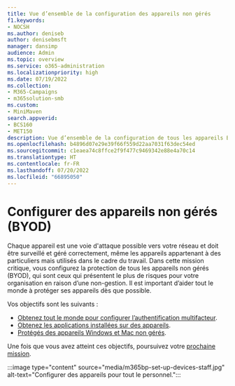 ```yaml
---
title: Vue d’ensemble de la configuration des appareils non gérés
f1.keywords:
- NOCSH
ms.author: deniseb
author: denisebmsft
manager: dansimp
audience: Admin
ms.topic: overview
ms.service: o365-administration
ms.localizationpriority: high
ms.date: 07/19/2022
ms.collection:
- M365-Campaigns
- m365solution-smb
ms.custom:
- MiniMaven
search.appverid:
- BCS160
- MET150
description: Vue d’ensemble de la configuration de tous les appareils BYOD avec protection contre les cyberattaques et autres menaces et vulnérabilités malveillantes.
ms.openlocfilehash: b4896d07e29e39f66f559d22aa7031f63dec54ed
ms.sourcegitcommit: c1eaea74c8ffce2f9f477c9469342e88e4a70c14
ms.translationtype: HT
ms.contentlocale: fr-FR
ms.lasthandoff: 07/20/2022
ms.locfileid: "66895050"
---
```

# <a name="set-up-unmanaged-byod-devices"></a>Configurer des appareils non gérés (BYOD)

Chaque appareil est une voie d'attaque possible vers votre réseau et doit être surveillé et géré correctement, même les appareils appartenant à des particuliers mais utilisés dans le cadre du travail. Dans cette mission critique, vous configurez la protection de tous les appareils non gérés (BYOD), qui sont ceux qui présentent le plus de risques pour votre organisation en raison d’une non-gestion. Il est important d’aider tout le monde à protéger ses appareils dès que possible.

Vos objectifs sont les suivants :

- [Obtenez tout le monde pour configurer l’authentification multifacteur](m365bp-multifactor-authentication.md).
- [Obtenez les applications installées sur des appareils](m365bp-install-office-apps.md).
- [Protégés des appareils Windows et Mac non gérés](m365bp-protect-pcs-macs.md).

Une fois que vous avez atteint ces objectifs, poursuivez votre [prochaine mission](m365bp-protect-email-overview.md).

:::image type="content" source="media/m365bp-set-up-devices-staff.jpg" alt-text="Configurer des appareils pour tout le personnel.":::
